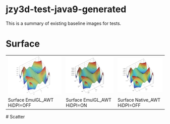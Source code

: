 jzy3d-test-java9-generated
==========================
This is a summary of existing baseline images for tests.
# Surface
<table markdown=1>
<tr>
<td><img src="src/test/resources/Surface_EmulGL_AWT_HiDPI=ON.png"></td>
<td><img src="src/test/resources/Surface_EmulGL_AWT_HiDPI=OFF.png"></td>
<td><img src="src/test/resources/Surface_Native_AWT_HiDPI=OFF.png"></td>
</tr>
<tr>
<td>Surface EmulGL_AWT HiDPI=OFF</td>
<td>Surface EmulGL_AWT HiDPI=ON</td>
<td>Surface Native_AWT HiDPI=OFF</td>
</tr>
</table>
# Scatter

